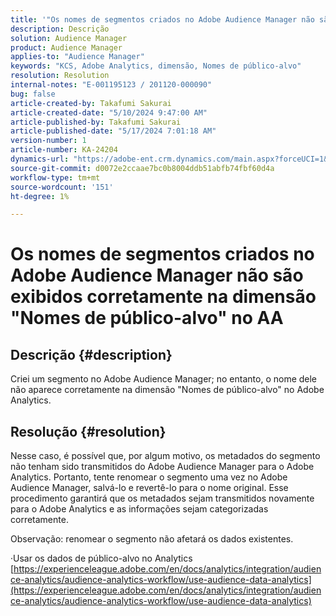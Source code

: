 ```yaml
---
title: '"Os nomes de segmentos criados no Adobe Audience Manager não são exibidos corretamente na dimensão "Nomes de público-alvo" no AA"'
description: Descrição
solution: Audience Manager
product: Audience Manager
applies-to: "Audience Manager"
keywords: "KCS, Adobe Analytics, dimensão, Nomes de público-alvo"
resolution: Resolution
internal-notes: "E-001195123 / 201120-000090"
bug: false
article-created-by: Takafumi Sakurai
article-created-date: "5/10/2024 9:47:00 AM"
article-published-by: Takafumi Sakurai
article-published-date: "5/17/2024 7:01:18 AM"
version-number: 1
article-number: KA-24204
dynamics-url: "https://adobe-ent.crm.dynamics.com/main.aspx?forceUCI=1&pagetype=entityrecord&etn=knowledgearticle&id=d517423e-b20e-ef11-9f8a-6045bd02b206"
source-git-commit: d0072e2ccaae7bc0b8004ddb51abfb74fbf60d4a
workflow-type: tm+mt
source-wordcount: '151'
ht-degree: 1%

---
```


# Os nomes de segmentos criados no Adobe Audience Manager não são exibidos corretamente na dimensão &quot;Nomes de público-alvo&quot; no AA

## Descrição {#description}

Criei um segmento no Adobe Audience Manager; no entanto, o nome dele não aparece corretamente na dimensão &quot;Nomes de público-alvo&quot; no Adobe Analytics.

## Resolução {#resolution}


Nesse caso, é possível que, por algum motivo, os metadados do segmento não tenham sido transmitidos do Adobe Audience Manager para o Adobe Analytics. Portanto, tente renomear o segmento uma vez no Adobe Audience Manager, salvá-lo e revertê-lo para o nome original. Esse procedimento garantirá que os metadados sejam transmitidos novamente para o Adobe Analytics e as informações sejam categorizadas corretamente.

Observação: renomear o segmento não afetará os dados existentes.

·Usar os dados de público-alvo no Analytics
[https://experienceleague.adobe.com/en/docs/analytics/integration/audience-analytics/audience-analytics-workflow/use-audience-data-analytics](https://experienceleague.adobe.com/en/docs/analytics/integration/audience-analytics/audience-analytics-workflow/use-audience-data-analytics)
